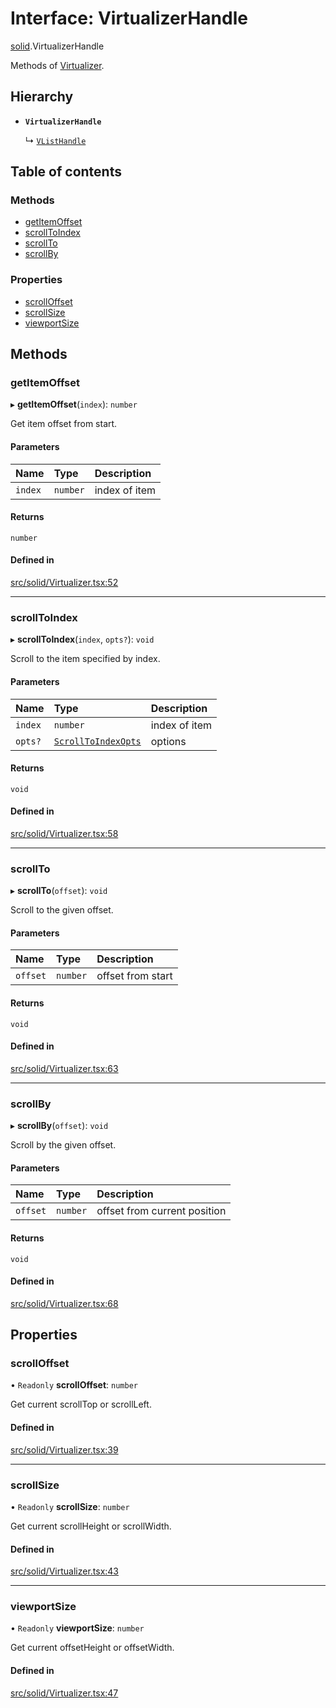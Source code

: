 # Interface: VirtualizerHandle

[solid](../modules/solid.md).VirtualizerHandle

Methods of [Virtualizer](../modules/solid.md#virtualizer).

## Hierarchy

- **`VirtualizerHandle`**

  ↳ [`VListHandle`](solid.VListHandle.md)

## Table of contents

### Methods

- [getItemOffset](solid.VirtualizerHandle.md#getitemoffset)
- [scrollToIndex](solid.VirtualizerHandle.md#scrolltoindex)
- [scrollTo](solid.VirtualizerHandle.md#scrollto)
- [scrollBy](solid.VirtualizerHandle.md#scrollby)

### Properties

- [scrollOffset](solid.VirtualizerHandle.md#scrolloffset)
- [scrollSize](solid.VirtualizerHandle.md#scrollsize)
- [viewportSize](solid.VirtualizerHandle.md#viewportsize)

## Methods

### getItemOffset

▸ **getItemOffset**(`index`): `number`

Get item offset from start.

#### Parameters

| Name | Type | Description |
| :------ | :------ | :------ |
| `index` | `number` | index of item |

#### Returns

`number`

#### Defined in

[src/solid/Virtualizer.tsx:52](https://github.com/inokawa/virtua/blob/10ae1dc2/src/solid/Virtualizer.tsx#L52)

___

### scrollToIndex

▸ **scrollToIndex**(`index`, `opts?`): `void`

Scroll to the item specified by index.

#### Parameters

| Name | Type | Description |
| :------ | :------ | :------ |
| `index` | `number` | index of item |
| `opts?` | [`ScrollToIndexOpts`](react.ScrollToIndexOpts.md) | options |

#### Returns

`void`

#### Defined in

[src/solid/Virtualizer.tsx:58](https://github.com/inokawa/virtua/blob/10ae1dc2/src/solid/Virtualizer.tsx#L58)

___

### scrollTo

▸ **scrollTo**(`offset`): `void`

Scroll to the given offset.

#### Parameters

| Name | Type | Description |
| :------ | :------ | :------ |
| `offset` | `number` | offset from start |

#### Returns

`void`

#### Defined in

[src/solid/Virtualizer.tsx:63](https://github.com/inokawa/virtua/blob/10ae1dc2/src/solid/Virtualizer.tsx#L63)

___

### scrollBy

▸ **scrollBy**(`offset`): `void`

Scroll by the given offset.

#### Parameters

| Name | Type | Description |
| :------ | :------ | :------ |
| `offset` | `number` | offset from current position |

#### Returns

`void`

#### Defined in

[src/solid/Virtualizer.tsx:68](https://github.com/inokawa/virtua/blob/10ae1dc2/src/solid/Virtualizer.tsx#L68)

## Properties

### scrollOffset

• `Readonly` **scrollOffset**: `number`

Get current scrollTop or scrollLeft.

#### Defined in

[src/solid/Virtualizer.tsx:39](https://github.com/inokawa/virtua/blob/10ae1dc2/src/solid/Virtualizer.tsx#L39)

___

### scrollSize

• `Readonly` **scrollSize**: `number`

Get current scrollHeight or scrollWidth.

#### Defined in

[src/solid/Virtualizer.tsx:43](https://github.com/inokawa/virtua/blob/10ae1dc2/src/solid/Virtualizer.tsx#L43)

___

### viewportSize

• `Readonly` **viewportSize**: `number`

Get current offsetHeight or offsetWidth.

#### Defined in

[src/solid/Virtualizer.tsx:47](https://github.com/inokawa/virtua/blob/10ae1dc2/src/solid/Virtualizer.tsx#L47)
